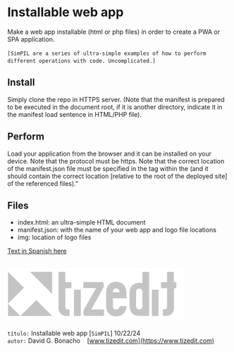 
# Installable web app
Make a web app installable (html or php files) in order to create a PWA or SPA application.

`[SimPIL are a series of ultra-simple examples of how to perform different operations with code. Uncomplicated.]`

## Install
Simply clone the repo in HTTPS server. (Note that the manifest is prepared to be executed in the document root, if it is another directory, indicate it in the manifest load sentence in HTML/PHP file).

## Perform
Load your application from the browser and it can be installed on your device. Note that the protocol must be https. Note that the correct location of the manifest.json file must be specified in the <link> tag within the <head> (and it should contain the correct location [relative to the root of the deployed site] of the referenced files)."

## Files
- index.html: an ultra-simple HTML document 
- manifest.json: with the name of your web app and logo file locations
- img: location of logo files


[Text in Spanish here](README_ES.MD)

![](img/logo.svg)
---
`título:` Installable web app [`SimPIL`] 10/22/24\
`autor:` David G. Bonacho &nbsp;&nbsp;  [www.tizedit.com](https://www.tizedit.com)

